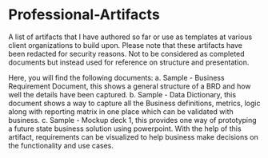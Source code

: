 # Professional-Artifacts
A list of artifacts that I have authored so far or use as templates at various client organizations to build upon. 
Please note that these artifacts have been redacted for security reasons. Not to be considered as completed documents but instead used for reference on structure and presentation.

Here, you will find the following documents:
a. Sample - Business Requirement Document, this shows a general structure of a BRD and how well the details have been captured.
b. Sample - Data Dictionary, this document shows a way to capture all the Business definitions, metrics, logic along with reporting matrix in one place which can be validated with business.
c. Sample - Mockup deck 1, this provides one way of prototyping a future state business solution using powerpoint. With the help of this artifact, requirements can be visualized to help business make decisions on the functionality and use cases. 

